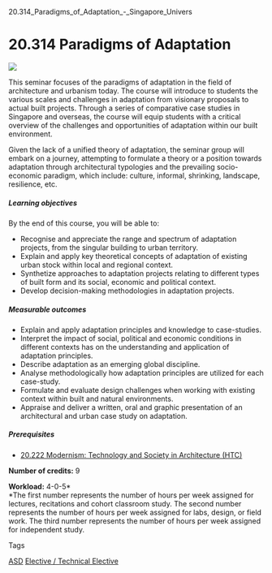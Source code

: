 20.314_Paradigms_of_Adaptation_-_Singapore_Univers



20.314 Paradigms of Adaptation
==============================

![](https://www.sutd.edu.sg/wp-content/uploads/2025/02/20.314-Paradigms-of-Adaptation.jpg)

This seminar focuses of the paradigms of adaptation in the field of architecture and urbanism today. The course will introduce to students the various scales and challenges in adaptation from visionary proposals to actual built projects. Through a series of comparative case studies in Singapore and overseas, the course will equip students with a critical overview of the challenges and opportunities of adaptation within our built environment.

Given the lack of a unified theory of adaptation, the seminar group will embark on a journey, attempting to formulate a theory or a position towards adaptation through architectural typologies and the prevailing socio-economic paradigm, which include: culture, informal, shrinking, landscape, resilience, etc.

##### **Learning objectives**

By the end of this course, you will be able to:

* Recognise and appreciate the range and spectrum of adaptation projects, from the singular building to urban territory.
* Explain and apply key theoretical concepts of adaptation of existing urban stock within local and regional context.
* Synthetize approaches to adaptation projects relating to different types of built form and its social, economic and political context.
* Develop decision-making methodologies in adaptation projects.

##### **Measurable outcomes**

* Explain and apply adaptation principles and knowledge to case-studies.
* Interpret the impact of social, political and economic conditions in different contexts has on the understanding and application of adaptation principles.
* Describe adaptation as an emerging global discipline.
* Analyse methodologically how adaptation principles are utilized for each case-study.
* Formulate and evaluate design challenges when working with existing context within built and natural environments.
* Appraise and deliver a written, oral and graphic presentation of an architectural and urban case study on adaptation.

##### **Prerequisites**

* [20.222 Modernism: Technology and Society in Architecture (HTC)](/course/20-222-modernism-technology-and-society-in-architecture-htc/)

**Number of credits:** 9

**Workload:** 4-0-5\*  
\*The first number represents the number of hours per week assigned for lectures, recitations and cohort classroom study. The second number represents the number of hours per week assigned for labs, design, or field work. The third number represents the number of hours per week assigned for independent study.

Tags

[ASD](/education/undergraduate/courses/?pillar-cluster=1167)
[Elective / Technical Elective](/education/undergraduate/courses/?course-type=853)

